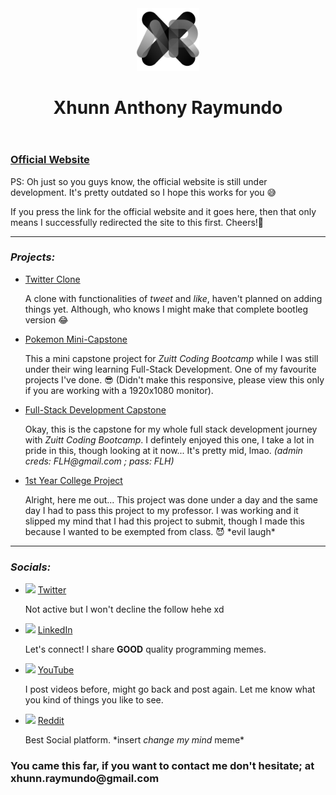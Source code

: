 <header>
  <img height="100px" src="./public/XAR.png"/> 
  <h1><b>Xhunn Anthony Raymundo</b></h2>
</header>

<h3><a href="https://xhunn.dev">Official Website</a></h2>
<p>PS: Oh just so you guys know, the official website is still under development. It's pretty outdated so I hope this works for you 😅</p>
<p>If you press the link for the official website and it goes here, then that only means I successfully redirected the site to this first. Cheers!🥂</p>
<hr/>

<h3><i>Projects:</i></h3>
<ul>
  <li>
    <a href="https://twitter.xhunn.dev">Twitter Clone</a>
    <p>A clone with functionalities of <i>tweet</i> and <i>like</i>, haven't planned on adding things yet. Although, who knows I might make that complete bootleg version 😂 </p>
  </li>
  <li>
    <a href="https://pokemon.xhunn.dev">Pokemon Mini-Capstone</a>
    <p>This a mini capstone project for <i>Zuitt Coding Bootcamp</i> while I was still under their wing learning Full-Stack Development. One of my favourite projects I've done. 😎 (Didn't make this responsive, please view this only if you are working with a 1920x1080 monitor). </p>
  </li>
  <li>
    <a href="https://fullstack-capstone.xhunn.dev">Full-Stack Development Capstone</a>
    <p>Okay, this is the capstone for my whole full stack development journey with <i>Zuitt Coding Bootcamp</i>. I defintely enjoyed this one, I take a lot in pride in this, though looking at it now... It's pretty mid, lmao. <i>(admin creds: FLH@gmail.com ; pass: FLH)</i></p>
  </li>
  <li>
    <a href="https://hotel.xhunn.dev">1st Year College Project</a>
    <p>Alright, here me out... This project was done under a day and the same day I had to pass this project to my professor. I was working and it slipped my mind that I had this project to submit, though I made this because I wanted to be exempted from class. 😈 *evil laugh*</p>
  </li>
</ul>
<hr/>
<h3><i>Socials:</i></h3>
<ul>
  <li>
    <img src="https://img.icons8.com/color/344/twitter--v2.png" height="15px">
    <a href="https://twitter.com/xhunnr">Twitter</a>
    <p>Not active but I won't decline the follow hehe xd</p>
  </li>
  <li>
    <img src="https://img.icons8.com/color/344/linkedin-circled--v3.png" height="15px">
    <a href="https://www.linkedin.com/in/xhunn/">LinkedIn</a>
    <p>Let's connect! I share <b>GOOD</b> quality programming memes.</p>
  </li>
  <li>
    <img src="https://img.icons8.com/color/344/youtube-play.png" height="15px">
    <a href="https://www.youtube.com/channel/UCU4QbPZ4vZ1h4pd9kutdffA">YouTube</a>
    <p>I post videos before, might go back and post again. Let me know what you kind of things you like to see.</p>
  </li>
  <li>
    <img src="https://img.icons8.com/doodle/344/reddit--v4.png" height="15px">
    <a href="https://www.reddit.com/user/XhunnAnthony">Reddit</a>
    <p>Best Social platform. *insert <i>change my mind</i> meme*</p>
  </li>
</ul>

<h3>You came this far, if you want to contact me don't hesitate; at xhunn.raymundo@gmail.com</h3>
